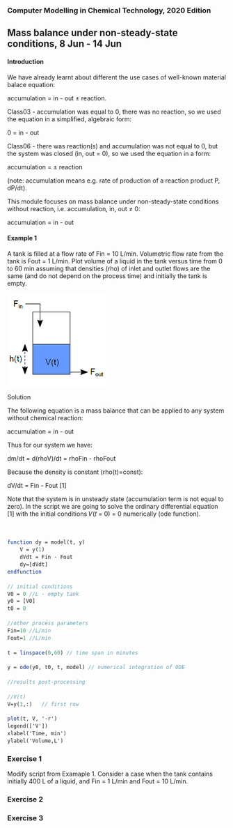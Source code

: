 ### Computer Modelling in Chemical Technology, 2020 Edition

## Mass balance under non-steady-state conditions, 8 Jun - 14 Jun

#### Introduction

We have already learnt about different the use cases of well-known material balace equation: 

accumulation = in - out ± reaction.

Class03 - accumulation was equal to 0, there was no reaction, so we used the equation in a simplified, algebraic form: 

0 = in - out

Class06 - there was reaction(s) and accumulation was not equal to 0, but the system was closed (in, out = 0), so we used the equation in a form: 

accumulation = ± reaction 

(note: accumulation means e.g. rate of production of a reaction product P, dP/dt).

This module focuses on mass balance under non-steady-state conditions without reaction, i.e. accumulation, in, out ≠ 0:

accumulation = in - out

#### Example 1

A tank is filled at a flow rate of Fin = 10 L/min. Volumetric flow rate from the tank is Fout = 1 L/min. Plot
volume of a liquid in the tank versus time from 0 to 60 min assuming that densities (rho) of inlet and outlet flows
are the same (and do not depend on the process time) and initially the tank is empty.

<img align="center" src="img01.png"/>

Solution

The following equation is a mass balance that can be applied to any system without chemical reaction:

accumulation = in - out

Thus for our system we have:

dm/dt = d(rhoV)/dt = rhoFin - rhoFout

Because the density is constant (rho(t)=const):

dV/dt = Fin - Fout [1]

Note that the system is in unsteady state (accumulation term is not equal to zero). In the script we are going to
solve the ordinary differential equation [1] with the initial conditions 𝑉(𝑡 = 0) = 0 numerically (ode function).

```scilab


function dy = model(t, y)
	V = y(1)
	dVdt = Fin - Fout
	dy=[dVdt]
endfunction

// initial conditions
V0 = 0 //L - empty tank
y0 = [V0]
t0 = 0

//other process parameters
Fin=10 //L/min
Fout=1 //L/min

t = linspace(0,60) // time span in minutes

y = ode(y0, t0, t, model) // numerical integration of ODE

//results post-processing

//V(t)
V=y(1,:)   // first row

plot(t, V, '-r')
legend(['V'])
xlabel('Time, min')
ylabel('Volume,L')
```





### Exercise 1
Modify script from Examaple 1. Consider a case when the tank contains initially 400 L of a liquid, and Fin = 1 L/min and Fout = 10 L/min.

### Exercise 2


### Exercise 3


